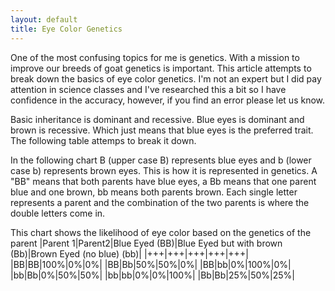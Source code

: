 ```yaml
---
layout: default
title: Eye Color Genetics
---
```


One of the most confusing topics for me is genetics. With a mission to improve
our breeds of goat genetics is important. This article attempts to break down
the basics of eye color genetics.  I'm not an expert but I did pay attention
in science classes and I've researched this a bit so I have confidence in the
accuracy, however, if you find an error please let us know.

Basic inheritance is dominant and recessive. Blue eyes is dominant and brown
is recessive. Which just means that blue eyes is the preferred trait. The following
table attemps to break it down.

In the following chart B (upper case B) represents blue eyes and b (lower case b)
represents brown eyes. This is how it is represented in genetics. A "BB" means that
both parents have blue eyes, a Bb means that one parent blue and one brown, bb means
both parents brown. Each single letter represents a parent and the combination of the
two parents is where the double letters come in. 

This chart shows the likelihood of eye color based on the genetics of the parent
|Parent 1|Parent2|Blue Eyed (BB)|Blue Eyed but with brown (Bb)|Brown Eyed (no blue) (bb)|
|+++|+++|+++|+++|+++|
|BB|BB|100%|0%|0%|
|BB|Bb|50%|50%|0%|
|BB|bb|0%|100%|0%|
|bb|Bb|0%|50%|50%|
|bb|bb|0%|0%|100%|
|Bb|Bb|25%|50%|25%|

